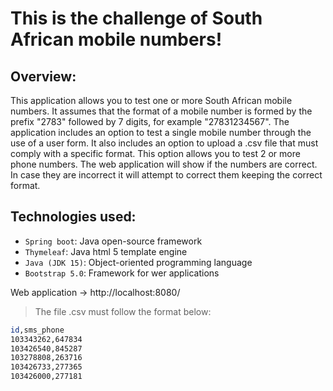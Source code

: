 # This is the challenge of South African mobile numbers!


## Overview:
This application allows you to test one or more South African mobile numbers.
It assumes that the format of a mobile number is formed by the prefix "2783" followed by 7 digits, for example "27831234567".
The application includes an option to test a single mobile number through the use of a user form.
It also includes an option to upload a .csv file that must comply with a specific format. This option allows you to test 2 or more phone numbers.
The web application will show if the numbers are correct. In case they are incorrect it will attempt to correct them keeping the correct format.


## Technologies used:

* `Spring boot`: Java open-source framework
* `Thymeleaf`: Java html 5 template engine
* `Java (JDK 15)`: Object-oriented programming language
* `Bootstrap 5.0`: Framework for wer applications


Web application -> http://localhost:8080/


> The file .csv must follow the format below:
```sh
id,sms_phone
103343262,647834
103426540,845287
103278808,263716
103426733,277365
103426000,277181
```

